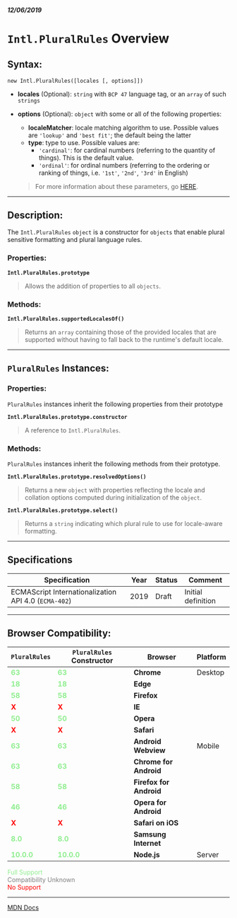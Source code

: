 ##### 12/06/2019
# `Intl.PluralRules` Overview
## Syntax:
`new Intl.PluralRules([locales [, options]])`

* **locales** (Optional): `string` with `BCP 47` language tag, or an `array` of such `strings`
* **options** (Optional): `object` with some or all of the following properties:
  * **localeMatcher**: locale matching algorithm to use.  Possible values are `'lookup'` and `'best fit'`; the default being the latter
  * **type**: type to use.  Possible values are:
    * `'cardinal'`: for cardinal numbers (referring to the quantity of things).  This is the default value.
    * `'ordinal'`: for ordinal numbers (referring to the ordering or ranking of things, i.e. `'1st'`, `'2nd'`, `'3rd'` in English)

  > For more information about these parameters, go [HERE](https://developer.mozilla.org/en-US/docs/Web/JavaScript/Reference/Global_Objects/PluralRules).

---

## Description:
The `Intl.PluralRules` `object` is a constructor for `objects` that enable plural sensitive formatting and plural language rules.

### Properties:
**`Intl.PluralRules.prototype`**
  > Allows the addition of properties to all `objects`.

### Methods:
**`Intl.PluralRules.supportedLocalesOf()`**
  > Returns an `array` containing those of the provided locales that are supported without having to fall back to the runtime's default locale.


---

## `PluralRules` Instances:
### Properties:
`PluralRules` instances inherit the following properties from their prototype

**`Intl.PluralRules.prototype.constructor`**
  > A reference to `Intl.PluralRules`.

### Methods: 
`PluralRules` instances inherit the following methods from their prototype.

**`Intl.PluralRules.prototype.resolvedOptions()`**
  > Returns a new `object` with properties reflecting the locale and collation options computed during initialization of the `object`.

**`Intl.PluralRules.prototype.select()`**
  > Returns a `string` indicating which plural rule to use for locale-aware formatting.

---

## Specifications
| Specification | Year | Status | Comment |
|---|---|---|---|
| ECMAScript Internationalization API 4.0 (`ECMA-402`) | 2019 | Draft | Initial definition |


---

## Browser Compatibility:
| `PluralRules` | `PluralRules` Constructor | Browser | Platform |
|---|---|---|---|
| <span style="color: lightgreen">**63**</span> |<span style="color: lightgreen">**63**</span> | **Chrome** | Desktop | 
| <span style="color: lightgreen">**18**</span> |<span style="color: lightgreen">**18**</span> | **Edge** || 
| <span style="color: lightgreen">**58**</span> |<span style="color: lightgreen">**58**</span> | **Firefox** || 
| <span style="color: red">**X**</span> |<span style="color: red">**X**</span> | **IE** || 
| <span style="color: lightgreen">**50**</span> |<span style="color: lightgreen">**50**</span> | **Opera** || 
| <span style="color: red">**X**</span> |<span style="color: red">**X**</span> | **Safari** || 
| <span style="color: lightgreen">**63**</span> |<span style="color: lightgreen">**63**</span> | **Android Webview** | Mobile | 
| <span style="color: lightgreen">**63**</span> |<span style="color: lightgreen">**63**</span> | **Chrome for Android** || 
| <span style="color: lightgreen">**58**</span> |<span style="color: lightgreen">**58**</span> | **Firefox for Android** || 
| <span style="color: lightgreen">**46**</span> |<span style="color: lightgreen">**46**</span> | **Opera for Android** || 
| <span style="color: red">**X**</span> |<span style="color: red">**X**</span> | **Safari on iOS** || 
| <span style="color: lightgreen">**8.0**</span> |<span style="color: lightgreen">**8.0**</span> | **Samsung Internet** || 
| <span style="color: lightgreen">**10.0.0**</span> |<span style="color: lightgreen">**10.0.0**</span> | **Node.js** | Server | 

<span style="color: lightgreen">Full Support</span>  
<span style="color: grey">Compatibility Unknown</span>  
<span style="color: red">No Support</span>

---

[MDN Docs](https://developer.mozilla.org/en-US/docs/Web/JavaScript/Reference/Global_Objects/PluralRules)